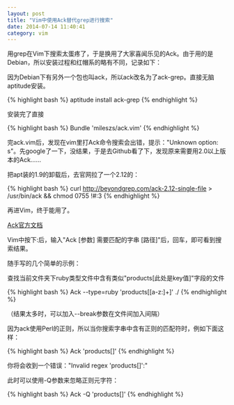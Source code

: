 ```yaml
---
layout: post
title: "Vim中使用Ack替代grep进行搜索"
date: 2014-07-14 11:40:41
category: vim
---
```


用grep在Vim下搜索太蛋疼了，于是换用了大家喜闻乐见的Ack。由于用的是Debian，所以安装过程和红帽系的略有不同，记录如下：

因为Debian下有另外一个包也叫ack，所以ack改名为了ack-grep。直接无脑aptitude安装。

{% highlight bash %}
aptitude install ack-grep
{% endhighlight %}

安装完了直接

{% highlight bash %}
Bundle 'mileszs/ack.vim'
{% endhighlight %}

完ack.vim后，发现在vim里打Ack命令搜索会出错，提示："Unknown option: s"。先google了一下，没结果，于是去Github看了下，发现原来需要用2.0以上版本的Ack……

把apt装的1.9的卸载后，去官网拉了一个2.12的：

{% highlight bash %}
curl http://beyondgrep.com/ack-2.12-single-file > /usr/bin/ack && chmod 0755 !#:3
{% endhighlight %}

再进Vim，终于能用了。

[Ack官方文档](http://beyondgrep.com/documentation/)

Vim中按下:后，输入"Ack [参数] 需要匹配的字串 [路径]"后，回车，即可看到搜索结果。

随手写的几个简单的示例：

查找当前文件夹下ruby类型文件中含有类似"products[此处是key值]"字段的文件

{% highlight bash %}
Ack --type=ruby 'products\[[a-z:]+\]' ./
{% endhighlight %}

（结果太多时，可以加入--break参数在文件间加入间隔）

因为ack使用Perl的正则，所以当你搜索字串中含有正则的匹配符时，例如下面这样：

{% highlight bash %}
Ack 'products[]'
{% endhighlight %}

你将会收到一个错误："Invalid regex 'products[]':"

此时可以使用-Q参数来忽略正则元字符：

{% highlight bash %}
Ack -Q 'products[]'
{% endhighlight %}
